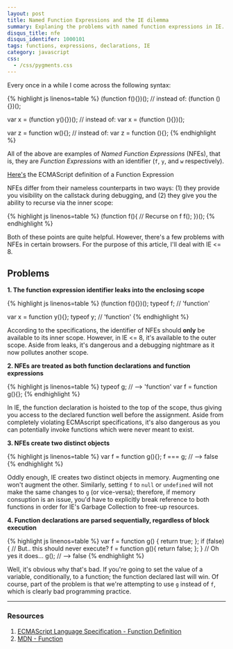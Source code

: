 ```yaml
---
layout: post
title: Named Function Expressions and the IE dilemma
summary: Explaning the problems with named function expressions in IE.
disqus_title: nfe
disqus_identifer: 1000101
tags: functions, expressions, declarations, IE
category: javascript
css:
  - /css/pygments.css
---
```


Every once in a while I come across the following syntax:

{% highlight js linenos=table %}
(function f(){})();         // instead of: (function (){})();

var x = (function y(){})(); // instead of: var x = (function (){})();

var z = function w(){};     // instead of: var z = function (){};
{% endhighlight %}

All of the above are examples of *Named Function Expressions* (NFEs), that is, they are *Function Expressions* with an identifier (`f`, `y`, and `w` respectively).

<aside>
   <a href="http://bclary.com/2004/11/07/#a-13" title="ECMAScript - Functions">Here's</a> the ECMAScript definition of a Function Expression
</aside>

NFEs differ from their nameless counterparts in two ways: (1) they provide you visibility on the callstack during debugging, and (2) they give you the ability to recurse via the inner scope:

{% highlight js linenos=table %}
(function f(){
  // Recurse on f
  f();
})();
{% endhighlight %}

Both of these points are quite helpful.  However, there's a few problems with NFEs in certain browsers.  For the purpose of this article, I'll deal with IE <= 8.

## Problems

**1. The function expression identifier leaks into the enclosing scope**

{% highlight js linenos=table %}
(function f(){})();
typeof f; // 'function'

var x = function y(){};
typeof y; // 'function'
{% endhighlight %}

According to the specifications, the identifier of NFEs should **only** be available to its inner scope.  However, in IE <= 8, it's available to the outer scope.  Aside from leaks, it's dangerous and a debugging nightmare as it now pollutes another scope.

**2. NFEs are treated as both function declarations and function expressions**

{% highlight js linenos=table %}
typeof g; // --> 'function'
var f = function g(){};
{% endhighlight %}

In IE, the function declaration is hoisted to the top of the scope, thus giving you access to the declared function well before the assignment.  Aside from completely violating ECMAscript specifications, it's also dangerous as you can potentially invoke functions which were never meant to exist.

**3. NFEs create two distinct objects**

{% highlight js linenos=table %}
var f = function g(){};
f === g; // --> false
{% endhighlight %}

Oddly enough, IE creates two distinct objects in memory.  Augmenting one won't augment the other.  Similarly, setting `f` to `null` or `undefined` will not make the same changes to `g` (or vice-versa); therefore, if memory consuption is an issue, you'd have to explicitly break reference to both functions in order for IE's Garbage Collection to free-up resources.

**4. Function declarations are parsed sequentially, regardless of block execution**

{% highlight js linenos=table %}
var f = function g() {
  return true;
};
if (false) {
  // But.. this should never execute?
  f = function g(){
    return false;
  };
}
// Oh yes it does…
g(); // --> false
{% endhighlight %}

Well, it's obvious why that's bad. If you're going to set the value of a variable, conditionally, to a function; the function declared last will win.  Of course, part of the problem is that we're attempting to use `g` instead of `f`, which is clearly bad programming practice.

---

### Resources

1. [ECMAScript Language Specification - Function Definition](http://bclary.com/2004/11/07/#a-13)
2. [MDN - Function](https://developer.mozilla.org/en/JavaScript/Reference/Operators/function)